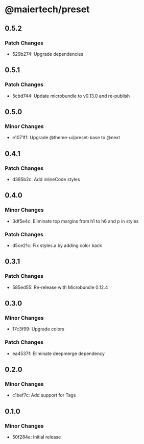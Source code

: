 # @maiertech/preset

## 0.5.2

### Patch Changes

- 529b274: Upgrade dependencies

## 0.5.1

### Patch Changes

- 5cbd744: Update microbundle to v0.13.0 and re-publish

## 0.5.0

### Minor Changes

- e1071f1: Upgrade @theme-ui/preset-base to @next

## 0.4.1

### Patch Changes

- d385b2c: Add inlineCode styles

## 0.4.0

### Minor Changes

- 3df5e4c: Eliminate top margins from h1 to h6 and p in styles

### Patch Changes

- d5ce21c: Fix styles.a by adding color back

## 0.3.1

### Patch Changes

- 585ed55: Re-release with Microbundle 0.12.4

## 0.3.0

### Minor Changes

- 17c3f99: Upgrade colors

### Patch Changes

- ea4537f: Eliminate deepmerge dependency

## 0.2.0

### Minor Changes

- c1bef7c: Add support for Tags

## 0.1.0

### Minor Changes

- 50f284e: Initial release

